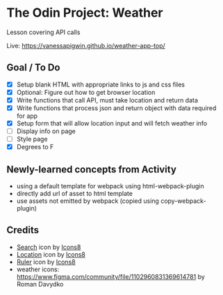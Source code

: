 # The Odin Project: Weather
Lesson covering API calls

Live: https://vanessapigwin.github.io/weather-app-top/

## Goal / To Do
- [x] Setup blank  HTML with appropriate links to js and css files
- [x] Optional: Figure out how to get browser location
- [x] Write functions that call API, must take location and return data
- [x] Write functions that process json and return object with data required for app
- [x] Setup form that will allow location input and will fetch weather info
- [ ] Display info on page
- [ ] Style page
- [x] Degrees to F

## Newly-learned concepts from Activity
- using a default template for webpack using html-webpack-plugin
- directly add url of asset to html template
- use assets not emitted by webpack (copied using copy-webpack-plugin)

## Credits
- <a target="_blank" href="https://icons8.com/icon/7695/search">Search</a> icon by <a target="_blank" href="https://icons8.com">Icons8</a>
- <a target="_blank" href="https://icons8.com/icon/7880/location">Location</a> icon by <a target="_blank" href="https://icons8.com">Icons8</a>
- <a target="_blank" href="https://icons8.com/icon/11677/ruler">Ruler</a> icon by <a target="_blank" href="https://icons8.com">Icons8</a>
- weather icons: https://www.figma.com/community/file/1102960831369614781 by Roman Davydko